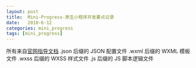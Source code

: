 ```yaml
---
layout: post
title:  Mini-Progress-原生小程序开发要点记录
date:   2018-6-12
categories: mini_progress
tags: [mini_progress]
---
```

<big></big>

所有来自[官网指导文档](https://developers.weixin.qq.com/miniprogram/dev/index.html)
.json 后缀的 JSON 配置文件
.wxml 后缀的 WXML 模板文件
.wxss 后缀的 WXSS 样式文件
.js 后缀的 JS 脚本逻辑文件


